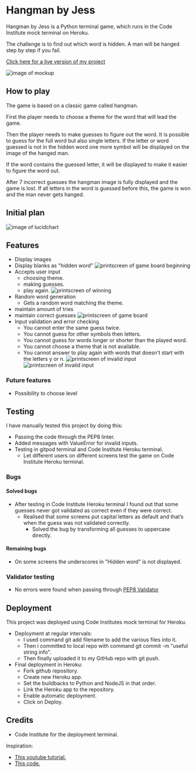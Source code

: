 # Hangman by Jess

Hangman by Jess is a Python terminal game, which runs in the Code Institute mock terminal on Heroku.

The challenge is to find out which word is hidden.
A man will be hanged step by step if you fail.

[Click here for a live version of my project](https://hangman-by-jess.herokuapp.com)

![image of mockup](/assets/images/mockup.jpg)

## How to play

The game is based on a classic game called hangman.

First the player needs to choose a theme for the word that will lead the game.

Then the player needs to make guesses to figure out the word. It is possible to guess for the full word but also single letters. If the letter or word guessed is not in the hidden word one more symbol will be displayed on the image of the hanged man. 

If the word contains the guessed letter, it will be displayed to make it easier to figure the word out.

After 7 incorrect guesses the hangman image is fully displayed and the game is lost. If all letters in the word is guessed before this, the game is won and the man never gets hanged.

## Initial plan

![image of lucidchart](/assets/images/lucidchart.jpeg)

## Features

- Display images
- Display blanks as "hidden word"
![printscreen of game board beginning](/assets/images/beginning.jpg)
- Accepts user input
    - choosing theme.
    - making guesses.
    - play again.
![printscreen of winning](/assets/images/win.jpg)
- Random word generation
    - Gets a random word matching the theme.
- maintain amount of tries
- maintain correct guesses
![printscreen of game board](/assets/images/maintain-guess.jpg)
- Input validation and error checking
    - You cannot enter the same guess twice.
    - You cannot guess for other symbols then letters.
    - You cannot guess for words longer or shorter than the played word.
    - You cannot choose a theme that is not available.
    - You cannot answer to play again with words that doesn't start with the letters y or n.
![printscreen of invalid input](/assets/images/error.jpg)
![printscreen of invalid input](/assets/images/error-2.jpg)
### Future features
- Possibility to choose level

## Testing

I have manually tested this project by doing this:
- Passing the code through the PEP8 linter.
- Added messages with ValueError for invalid inputs.
- Testing in gitpod terminal and Code Institute Heroku terminal.
    - Let different users on different screens test the game on Code Institute Heroku terminal.

### Bugs

#### Solved bugs

- After testing in Code Institute Heroku terminal I found out that some guesses never got validated as correct even if they were correct.
    - Realised that some screens put capital letters as default and that’s when the guess was not validated correctly.
        - Solved the bug by transforming all guesses to uppercase directly.

#### Remaining bugs

- On some screens the underscores in "Hidden word" is not displayed.

### Validator testing

- No errors were found when passing through [PEP8 Validator](http://www.pep8online.com/checkresult)

## Deployment

This project was deployed using Code Institutes mock terminal for Heroku.

- Deployment at regular intervals:
    - I used command git add filename to add the various files into it.
    - Then i committed to local repo with command git commit -m "useful string info".
    - Then finally uploaded it to my GitHub repo with git push.
- Final deployment in Heroku:
    - Fork github repository.
    - Create new Heroku app.
    - Set the buildbacks to Python and NodeJS in that order.
    - Link the Heroku app to the repository.
    - Enable automatic deployment.
    - Click on Deploy.

## Credits

- Code Institute for the deployment terminal.

Inspiration:
- [This youtube tutorial.](https://www.youtube.com/watch?v=m4nEnsavl6w)
- [This code.](https://inventwithpython.com/invent4thed/chapter8.html)